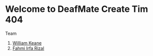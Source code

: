 # Welcome to DeafMate Create Tim 404 

Team 
1. [William Keane](https://github.com/williamkeane112)
2. [Fahmi Irfa Rizal](https://github.com/Kaoei)
